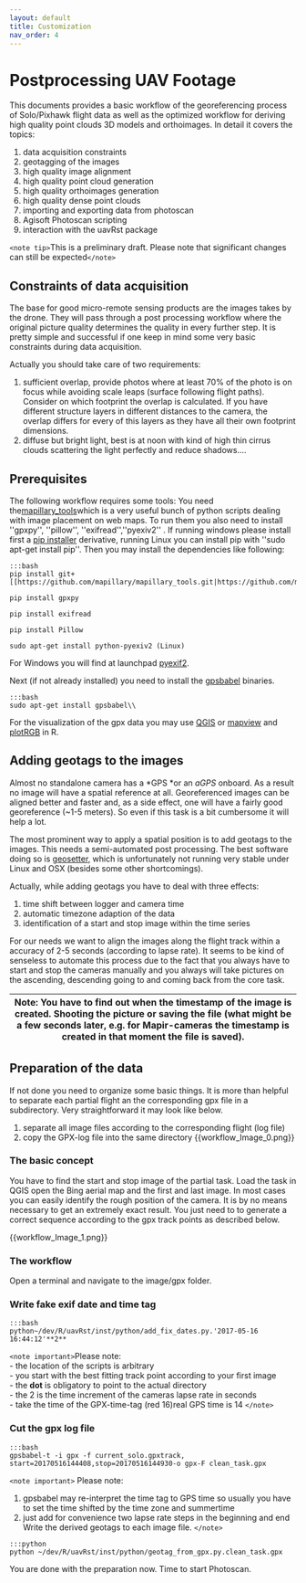 ```yaml
---
layout: default
title: Customization
nav_order: 4
---
```

# Postprocessing UAV Footage

This documents provides a basic workflow of the georeferencing process of Solo/Pixhawk flight data as well as the optimized workflow for deriving high quality point clouds 3D models and orthoimages. In detail it covers the topics:

 1.  data acquisition constraints 
 2.  geotagging of the images
 3.  high quality image alignment 
 4.  high quality point cloud generation
 5.  high quality orthoimages generation
 6.  high quality dense point clouds  
 7.  importing and exporting data from photoscan 
 8.  Agisoft Photoscan scripting
 9.  interaction with the uavRst package

`<note tip>`This is a preliminary draft. Please note that significant changes can still be expected`</note>` 


## Constraints of data acquisition


The base for good micro-remote sensing products are the images takes by the drone. They will pass through a post processing workflow where the original picture quality determines the quality in every further step. It is pretty simple and successful if one keep in mind some very basic constraints during data acquisition.

Actually you should take care of two requirements:

 1.  sufficient overlap, provide photos where at least 70% of the photo is on focus while avoiding scale leaps (surface following flight paths). Consider on which footprint the overlap is calculated. If you have different structure layers in different distances to the camera, the overlap differs for every of this layers as they have all their own footprint dimensions.
 2.  diffuse but bright light, best is at noon with kind of high thin cirrus clouds scattering the light perfectly and reduce shadows....

## Prerequisites


The following workflow requires some tools: You need the[mapillary_tools](https///github.com/mapillary/mapillary_tools)which is a very useful bunch of python scripts dealing with image placement on web maps. To run them you also need to install ''gpxpy'', ''pillow'', ''exifread'',''pyexiv2'' . If running windows please install first a [pip installer](https///sites.google.com/site/pydatalog/python/pip-for-windows) derivative, running Linux you can install pip with ''sudo apt-get install pip''. Then you may install the dependencies like following:

	:::bash
	pip install git+[[https://github.com/mapillary/mapillary_tools.git|https://github.com/mapillary/mapillary_tools.git]]
	
	pip install gpxpy
	
	pip install exifread
	
	pip install Pillow
	
	sudo apt-get install python-pyexiv2 (Linux)
	

For Windows you will find at launchpad [ pyexif2](http://launchpad.net/pyexiv2/0.3.x/0.3.2/+download/pyexiv2-0.3.2-py27-amd64.exe).

Next (if not already installed) you need to install the [gpsbabel](https///www.gpsbabel.org/) binaries.

	:::bash
	sudo apt-get install gpsbabel\\ 


For the visualization of the gpx data you may use [QGIS](http://www.qgis.org/) or [mapview](https///cran.r-project.org/package=mapview) and [plotRGB](https///www.rdocumentation.org/packages/raster/versions/2.5-8/topics/plotRGB) in R. 

## Adding geotags to the images


Almost no standalone camera has a *GPS *or an *aGPS* onboard. As a result no image will have a spatial reference at all. Georeferenced images can be aligned better and faster and, as a side effect, one will have a fairly good georeference (~1-5 meters). So even if this task is a bit cumbersome it will help a lot. 

The most prominent way to apply a spatial position is to add  geotags to the images. This needs a semi-automated post processing. The best software doing so is [geosetter](http://www.geosetter.de/en/), which is unfortunately not running very stable under Linux and OSX (besides some other shortcomings). 

Actually, while adding geotags you have to deal with three  effects: 

 1.  time shift between logger and camera time
 2.  automatic timezone adaption of the data
 3.  identification of a start and stop image within the time series

For our needs we want to align the images along the flight track within a accuracy of 2-5 seconds (according to lapse rate). It seems to be kind of senseless to automate this process due to the fact that you always have to start and stop the cameras manually and you always will take pictures on the ascending, descending going to and coming back from the core task. 

 | Note: You have to find out when the timestamp of the image is created. Shooting the picture or  saving the file (what might be a few seconds later, e.g. for Mapir-cameras the timestamp is created in that moment the file is saved). | 
 | -------------------------------------------------------------------------------------------------------------------------------------------------------------------------------------------------------------------------------------- | 



## Preparation of the data


If not done you need to organize some basic things. It is more than helpful to separate each partial flight an the corresponding gpx file in a subdirectory. Very straightforward it may look like below. 

 1.  separate all image files according to the corresponding flight (log file)
 2.  copy the GPX-log file into the same directory
{{workflow_Image_0.png}}

### The basic concept


You have to find the start and stop image of the partial task. Load the task in QGIS open the Bing aerial map and the first and last image. In most cases you can easily identify the rough position of the camera. It is by no means necessary to get an extremely exact result. You just need to to generate a correct sequence according to  the gpx track points as described below.

{{workflow_Image_1.png}}

### The workflow


Open a terminal and navigate to the image/gpx folder.

### Write fake exif date and time tag

	:::bash
	python~/dev/R/uavRst/inst/python/add_fix_dates.py.'2017-05-16 16:44:12'**2**


`<note important>`Please note:  
     - the location of the scripts is arbitrary  
     - you start with the best fitting track point according to your first image  
     - the **dot** is obligatory to point to the actual directory   
     - the 2 is the time increment of the cameras lapse rate in seconds  
     - take the time of the GPX-time-tag (red 16)real GPS time is 14
`</note>`


### Cut the gpx log file

	:::bash
	gpsbabel-t -i gpx -f current_solo.gpxtrack, start=20170516144408,stop=20170516144930-o gpx-F clean_task.gpx


`<note important>`
Please note:
 1.  gpsbabel may re-interpret the time tag to GPS time so usually you have to set the time shifted by the time zone and summertime 
 2.  just add for convenience two lapse rate steps in the beginning and end Write the derived geotags to each image file.
`</note>`

	:::python
	python ~/dev/R/uavRst/inst/python/geotag_from_gpx.py.clean_task.gpx


You are done with the preparation now. Time to start Photoscan.

